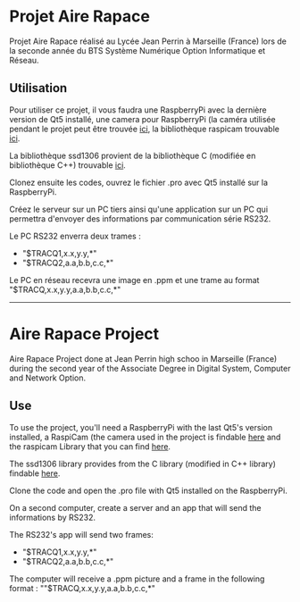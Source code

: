 # Projet Aire Rapace
Projet Aire Rapace réalisé au Lycée Jean Perrin à Marseille (France) lors de la seconde année du BTS Système Numérique Option Informatique et Réseau.

## Utilisation
Pour utiliser ce projet, il vous faudra une RaspberryPi avec la dernière version de Qt5 installé, une camera pour RaspberryPi (la caméra utilisée pendant le projet peut être trouvée [ici](https://www.raspberrypi.org/products/camera-module-v2/), la bibliothèque raspicam trouvable [ici](https://github.com/cedricve/raspicam).

La bibliothèque ssd1306 provient de la bibliothèque C (modifiée en bibliothèque C++) trouvable [ici](https://github.com/iliapenev/ssd1306_i2c).

Clonez ensuite les codes, ouvrez le fichier .pro avec Qt5 installé sur la RaspberryPi.

Créez le serveur sur un PC tiers ainsi qu'une application sur un PC qui permettra d'envoyer des informations par communication série RS232.

Le PC RS232 enverra deux trames :
 - "$TRACQ1,x.x,y.y,*"
 - "$TRACQ2,a.a,b.b,c.c,*"

Le PC en réseau recevra une image en .ppm et une trame au format "$TRACQ,x.x,y.y,a.a,b.b,c.c,*"

***

# Aire Rapace Project
Aire Rapace Project done at Jean Perrin high schoo in Marseille (France) during the second year of the Associate Degree in Digital System, Computer and Network Option.

## Use
To use the project, you'll need a RaspberryPi with the last Qt5's version installed, a RaspiCam (the camera used in the project is findable [here](https://www.raspberrypi.org/products/camera-module-v2/) and the raspicam Library that you can find [here](https://github.com/cedricve/raspicam).

The ssd1306 library provides from the C library (modified in C++ library) findable [here](https://github.com/iliapenev/ssd1306_i2c).

Clone the code and open the .pro file with Qt5 installed on the RaspberryPi.

On a second computer, create a server and an app that will send the informations by RS232.

The RS232's app will send two frames:
 - "$TRACQ1,x.x,y.y,*"
 - "$TRACQ2,a.a,b.b,c.c,*"

The computer will receive a .ppm picture and a frame in the following format : ""$TRACQ,x.x,y.y,a.a,b.b,c.c,*"
